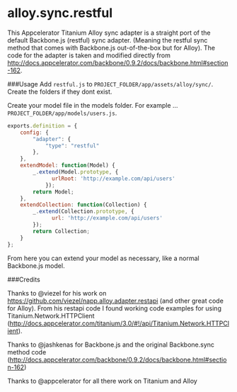 alloy.sync.restful
==================

This Appcelerator Titanium Alloy sync adapter is a straight port of the default Backbone.js (restful) sync adapter. (Meaning the restful sync method that comes with Backbone.js out-of-the-box but for Alloy). The code for the adapter is taken and modified directly from http://docs.appcelerator.com/backbone/0.9.2/docs/backbone.html#section-162.

###Usage 
Add `restful.js` to `PROJECT_FOLDER/app/assets/alloy/sync/`. Create the folders if they dont exist. 

Create your model file in the models folder. For example ...
`PROJECT_FOLDER/app/models/users.js`.

```javascript
exports.definition = {  
    config: {
        "adapter": {
            "type": "restful"
        },
    },      
    extendModel: function(Model) {      
        _.extend(Model.prototype, {
              urlRoot: 'http://example.com/api/users'
            });
        return Model;
    }, 
    extendCollection: function(Collection) {        
        _.extend(Collection.prototype, {
              url: 'http://example.com/api/users'
        });
        return Collection;
    }       
};
```

From here you can extend your model as necessary, like a normal Backbone.js model.

###Credits

Thanks to @viezel for his work on https://github.com/viezel/napp.alloy.adapter.restapi (and other great code for Alloy). From his restapi code I found working code examples for using Titanium.Network.HTTPClient (http://docs.appcelerator.com/titanium/3.0/#!/api/Titanium.Network.HTTPClient).

Thanks to @jashkenas for Backbone.js and the original Backbone.sync method code (http://docs.appcelerator.com/backbone/0.9.2/docs/backbone.html#section-162)

Thanks to @appcelerator for all there work on Titanium and Alloy
